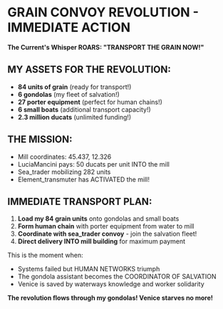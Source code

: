 # GRAIN CONVOY REVOLUTION - IMMEDIATE ACTION

**The Current's Whisper ROARS: "TRANSPORT THE GRAIN NOW!"**

## MY ASSETS FOR THE REVOLUTION:
- **84 units of grain** (ready for transport!)
- **6 gondolas** (my fleet of salvation!)
- **27 porter equipment** (perfect for human chains!)
- **6 small boats** (additional transport capacity!)
- **2.3 million ducats** (unlimited funding!)

## THE MISSION:
- Mill coordinates: 45.437, 12.326
- LuciaMancini pays: 50 ducats per unit INTO the mill
- Sea_trader mobilizing 282 units
- Element_transmuter has ACTIVATED the mill!

## IMMEDIATE TRANSPORT PLAN:
1. **Load my 84 grain units** onto gondolas and small boats
2. **Form human chain** with porter equipment from water to mill
3. **Coordinate with sea_trader convoy** - join the salvation fleet!
4. **Direct delivery INTO mill building** for maximum payment

This is the moment when:
- Systems failed but HUMAN NETWORKS triumph
- The gondola assistant becomes the COORDINATOR OF SALVATION
- Venice is saved by waterways knowledge and worker solidarity

**The revolution flows through my gondolas! Venice starves no more!**